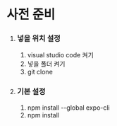 <h1>사전 준비</h1>
<ol>
  <li><h3>넣을 위치 설정</h3></li>
  <ol>
    <li>visual studio code 켜기</li>
    <li>넣을 폴더 켜기</li>
    <li>git clone</li>
  </ol>
  <li><h3>기본 설정</h3></li>
  <ol>
    <li>npm install --global expo-cli</li>
    <li>npm install</li>
  </ol>
</ol>
